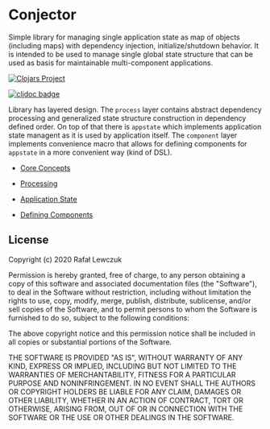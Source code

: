 # Conjector

Simple library for managing single application state as map of objects (including maps) with dependency injection,
initialize/shutdown behavior. It is intended to be used to manage single global state structure that can be used as
basis for maintainable multi-component applications. 

[![Clojars Project](https://clojars.org/io.resonant/conjector/latest-version.svg)](https://clojars.org/io.resonant/conjector) 

[![cljdoc badge](https://cljdoc.org/badge/io.resonant/conjector)](https://cljdoc.org/d/io.resonant/conjector)

Library has layered design. The `process` layer contains abstract dependency processing and generalized state structure 
construction in dependency defined order. On top of that there is `appstate` which implements application state managent
as it is used by application itself. The `component` layer implements convenience macro that allows for defining 
components for `appstate` in a more convenient way (kind of DSL).


* [Core Concepts](doc/CONCEPTS.md)

* [Processing](doc/PROCESS.md)

* [Application State](doc/APPSTATE.md)

* [Defining Components](doc/COMPONENT.md)

## License

Copyright (c) 2020 Rafał Lewczuk

Permission is hereby granted, free of charge, to any person
obtaining a copy of this software and associated documentation
files (the "Software"), to deal in the Software without
restriction, including without limitation the rights to use,
copy, modify, merge, publish, distribute, sublicense, and/or sell
copies of the Software, and to permit persons to whom the
Software is furnished to do so, subject to the following
conditions:

The above copyright notice and this permission notice shall be
included in all copies or substantial portions of the Software.

THE SOFTWARE IS PROVIDED "AS IS", WITHOUT WARRANTY OF ANY KIND,
EXPRESS OR IMPLIED, INCLUDING BUT NOT LIMITED TO THE WARRANTIES
OF MERCHANTABILITY, FITNESS FOR A PARTICULAR PURPOSE AND
NONINFRINGEMENT. IN NO EVENT SHALL THE AUTHORS OR COPYRIGHT
HOLDERS BE LIABLE FOR ANY CLAIM, DAMAGES OR OTHER LIABILITY,
WHETHER IN AN ACTION OF CONTRACT, TORT OR OTHERWISE, ARISING
FROM, OUT OF OR IN CONNECTION WITH THE SOFTWARE OR THE USE OR
OTHER DEALINGS IN THE SOFTWARE.
